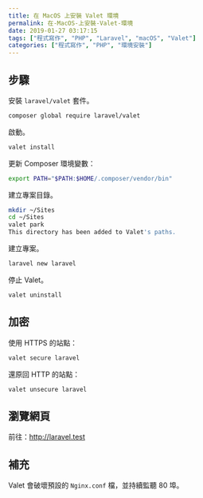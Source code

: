 ```yaml
---
title: 在 MacOS 上安裝 Valet 環境
permalink: 在-MacOS-上安裝-Valet-環境
date: 2019-01-27 03:17:15
tags: ["程式寫作", "PHP", "Laravel", "macOS", "Valet"]
categories: ["程式寫作", "PHP", "環境安裝"]
---
```


## 步驟

安裝 `laravel/valet` 套件。

```BASH
composer global require laravel/valet
```

啟動。

```BASH
valet install
```

更新 Composer 環境變數：

```BASH
export PATH="$PATH:$HOME/.composer/vendor/bin"
```

建立專案目錄。

```BASH
mkdir ~/Sites
cd ~/Sites
valet park
This directory has been added to Valet's paths.
```

建立專案。

```BASH
laravel new laravel
```

停止 Valet。

```BASH
valet uninstall
```

## 加密

使用 HTTPS 的站點：

```BASH
valet secure laravel
```

還原回 HTTP 的站點：

```BASH
valet unsecure laravel
```

## 瀏覽網頁

前往：<http://laravel.test>

## 補充

Valet 會破壞預設的 `Nginx.conf` 檔，並持續監聽 80 埠。
